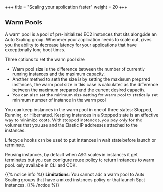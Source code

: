 +++
title = "Scaling your application faster"
weight = 20
+++

## Warm Pools

A warm pool is a pool of pre-initialized EC2 instances that sits alongside an Auto Scaling group. Whenever your application needs to scale out, gives you the ability to decrease latency for your applications that have exceptionally long boot times.

Three options to set the warm pool size

- Warm pool size is the difference between the number of currently running instances and the maximum capacity.
- Another method to seth the size is by setting the maximum prepared instances, the warm pool size in this case is calculated as  the difference between the maximum prepared and the current desired capacity.
- You can also set the minimum size setting for warm pool to statically set minimum number of instance in the warm pool


You can keep instances in the warm pool in one of three states: Stopped, Running, or Hibernated.
Keeping instances in a Stopped state is an effective way to minimize costs. With stopped instances,
you pay only for the volumes that you use and the Elastic IP addresses attached to the instances.

Lifecycle hooks can be used to put instances in wait state before launch or terminate.

Reusing instances, by default when ASG scales in instances it get terminates but you can configure reuse policy to return instances to warm pool. only available in CLI and CDK.


{{% notice info %}}
**Limitations**:
You cannot add a warm pool to Auto Scaling groups that have a mixed instances policy or that launch Spot Instances.
{{% /notice %}}
